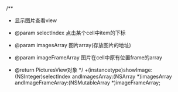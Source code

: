 /**
 * 显示图片查看view

 * @param selectIndex 点击某个cell中item的下标
 * @param imagesArray 图片array(存放图片的地址)
 * @param imageFrameArray 图片在cell中原有位置frame的array
 * @return PicturesView对象
 */
+(instancetype)showImage:(NSInteger)selectIndex andImagesArray:(NSArray *)imagesArray andImageFrameArray:(NSMutableArray *)imageFrameArray;
